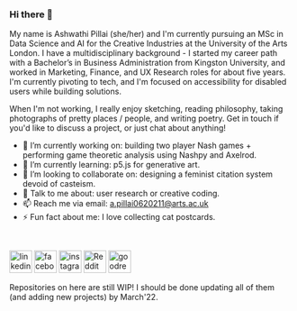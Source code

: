 ### Hi there 👋 

My name is Ashwathi Pillai (she/her) and I'm currently pursuing an MSc in Data Science and AI for the Creative Industries at the University of the Arts London. I have a multidisciplinary background - I started my career path with a Bachelor’s in Business Administration from Kingston University, and worked in Marketing, Finance, and UX Research roles for about five years. I'm currently pivoting to tech, and I'm focused on accessibility for disabled users while building solutions. 

When I'm not working, I really enjoy sketching, reading philosophy, taking photographs of pretty places / people, and writing poetry. Get in touch if you'd like to discuss a project, or just chat about anything! 



- 🔭 I’m currently working on: building two player Nash games + performing game theoretic analysis using Nashpy and Axelrod.
- 🌱 I’m currently learning: p5.js for generative art. 
- 👯 I’m looking to collaborate on: designing a feminist citation system devoid of casteism. 
- 💬 Talk to me about: user research or creative coding. 
- 📫 Reach me via email: a.pillai0620211@arts.ac.uk 
- ⚡ Fun fact about me: I love collecting cat postcards. 

<br />

[<img src='https://user-images.githubusercontent.com/91768257/147710998-2a0a29aa-2dc6-4755-806b-547c919b3a07.png' alt='linkedin' height='40'>](https://www.linkedin.com/in/ashwathipillai/)  [<img src='https://user-images.githubusercontent.com/91768257/147711016-923d4de6-70bd-46e3-94da-b693ec192226.png' alt='facebook' height='40'>](https://www.facebook.com/ashwathipillai97)  [<img src='https://user-images.githubusercontent.com/91768257/147711049-b23fae5d-6365-46ab-b1a3-baaaaba285bf.png' alt='instagram' height='40'>](https://www.instagram.com/fiveapplesabove/)  [<img src='https://user-images.githubusercontent.com/91768257/147711068-32d524d1-a087-47d8-b3a2-3b8f1797cb03.png' alt='Reddit' height='40'>](https://www.reddit.com/user/helancav) [<img src='https://user-images.githubusercontent.com/91768257/147711094-0cf18256-e87d-4c5b-9062-2b30d4912868.png' alt='goodreads' height='40'>](https://www.goodreads.com/user/show/37835951-ashwathi)  

Repositories on here are still WIP! I should be done updating all of them (and adding new projects) by March'22.
